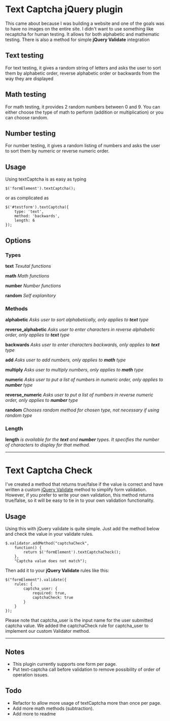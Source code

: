 # Text Captcha jQuery plugin

This came about because I was building a website and one of the goals was to have no images on the entire site. I didn't want to use something like recaptcha for human testing. It allows for both alphabetic and mathematic testing. There is also a method for simple **jQuery Validate** integration

## Text testing
For text testing, it gives a random string of letters and asks the user to sort them by alphabetic order, reverse alphabetic order or backwards from the way they are displayed

## Math testing
For math testing, it provides 2 random numbers between 0 and 9. You can either choose the type of math to perform (addition or multiplication) or you can choose random.

## Number testing
For number testing, it gives a random listing of numbers and asks the user to sort them by numeric or reverse numeric order.


## Usage
Using textCaptcha is as easy as typing 

	$('formElement').textCaptcha();

or as complicated as

	$('#testform').textCaptcha({
		type: 'text',
		method: 'backwards',
		length: 6
	});

## Options

### Types
**text** *Texutal functions*

**math** *Math functions*

**number** *Number functions*

**random** *Self explanitory*

### Methods
**alphabetic** *Asks user to sort alphabetically, only applies to **text** type*

**reverse_alphabetic** *Asks user to enter characters in reverse alphabetic order, only applies to **text** type*

**backwards** *Asks user to enter characters backwards, only applies to **text** type*

**add** *Asks user to add numbers, only applies to **math** type*

**multiply** *Asks user to multiply numbers, only applies to **math** type*

**numeric** *Asks user to put a list of numbers in numeric order, only applies to **number** type*

**reverse_numeric** *Asks user to put a list of numbers in reverse numeric order, only applies to **number** type*

**random** *Chooses random method for chosen type, not necessary if using random type*

### Length

**length** *is available for the **text** and **number** types. It specifies the number of characters to display for that method.*

---

# Text Captcha Check

I've created a method that returns true/false if the value is correct and have written a custom [jQuery Validate](http://bassistance.de/jquery-plugins/jquery-plugin-validation/) method to simplify form validation. However, if you prefer to write your own validation, this method returns true/false, so it will be easy to tie in to your own validation functionality.

## Usage

Using this with jQuery validate is quite simple. Just add the method below and check the value in your validate rules.

	$.validator.addMethod("captchaCheck",
		function() {
			return $('formElement').textCaptchaCheck();
		},
		"Captcha value does not match");

Then add it to your **jQuery Validate** rules like this:
				
	$("formElement").validate({
		rules: {
			captcha_user: {
				required: true,
				captchaCheck: true
			}
		}
	});

Please note that captcha_user is the input name for the user submitted captcha value. We added the captchaCheck rule for captcha_user to implement our custom Validator method.

---
## Notes
- This plugin currently supports one form per page.
- Put text-captcha call before validation to remove possibility of order of operation issues.


## Todo
- Refactor to allow more usage of textCaptcha more than once per page.
- Add more math methods (subtraction).
- Add more to readme